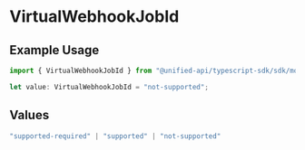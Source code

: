 # VirtualWebhookJobId

## Example Usage

```typescript
import { VirtualWebhookJobId } from "@unified-api/typescript-sdk/sdk/models/shared";

let value: VirtualWebhookJobId = "not-supported";
```

## Values

```typescript
"supported-required" | "supported" | "not-supported"
```